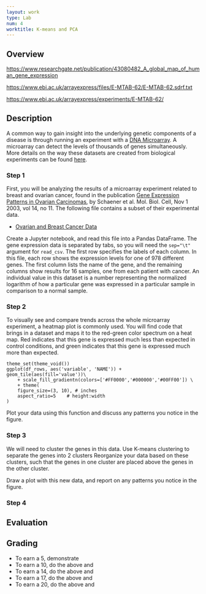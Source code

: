 ```yaml
---
layout: work
type: Lab
num: 4
worktitle: K-means and PCA
---
```


## Overview

https://www.researchgate.net/publication/43080482_A_global_map_of_human_gene_expression

https://www.ebi.ac.uk/arrayexpress/files/E-MTAB-62/E-MTAB-62.sdrf.txt

https://www.ebi.ac.uk/arrayexpress/experiments/E-MTAB-62/

## Description

A common way to gain insight into the underlying genetic components of a
disease is through running an experiment with a [DNA
Microarray](http://en.wikipedia.org/wiki/DNA_microarray). A microarray
can detect the levels of thousands of genes simultaneously. More details
on the way these datasets are created from biological experiments can be
found
[here](http://www.mrc-lmb.cam.ac.uk/genomes/madanm/microarray/chapter-final.pdf).

### Step 1

First, you will be analyzing the results of a microarray experiment related to
breast and ovarian cancer, found in the publication
[Gene Expression Patterns in Ovarian Carcinomas](http://www.molbiolcell.org/content/14/11/4376.full), by
Schaener et al. Mol. Biol. Cell, Nov 1 2003, vol 14, no 11. The
following file contains a subset of their experimental data.

-   [Ovarian and Breast Cancer Data](http://mark.goadrich.com/courses/csci385f16/data/cancergenes.txt)

Create a Jupyter notebook, and read this file into a Pandas DataFrame.
The gene expression data is separated by tabs, so you will need the
`sep="\t"` argument for `read_csv`. The first row specifies the labels of
each column. In this file, each row shows the expression levels for one
of 978 different genes. The first column lists the name of the gene, and
the remaining columns show results for 16 samples, one from each patient
with cancer. An individual value in this dataset is a number representing
the normalized logarithm of how a particular gene was expressed in a
particular sample in comparison to a normal sample.

### Step 2

To visually see and compare trends across the whole microarray
experiment, a heatmap plot is commonly used. You will find
code that brings in a dataset and maps it to the red-green color
spectrum on a heat map. Red indicates that this gene is expressed
much less than expected in control conditions, and green
indicates that this gene is expressed much more than expected.

    theme_set(theme_void())
    ggplot(df_rows, aes('variable', 'NAME')) + geom_tile(aes(fill='value'))\
        + scale_fill_gradientn(colors=['#FF0000','#000000','#00FF00']) \
        + theme(
        figure_size=(3, 10), # inches
        aspect_ratio=5    # height:width
    )

Plot your data using this function and discuss any patterns you notice
in the figure.

### Step 3

We will need to cluster the genes in this data.
Use K-means clustering to separate the genes into 2 clusters
Reorganize your data based on these clusters, such that the genes in one
cluster are placed above the genes in the other cluster.

Draw a plot with this new data, and report on any patterns you
notice in the figure.

### Step 4

## Evaluation

## Grading

* To earn a 5, demonstrate
* To earn a 10, do the above and
* To earn a 14, do the above and
* To earn a 17, do the above and
* To earn a 20, do the above and
